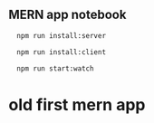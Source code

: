 ## MERN app notebook

```bash
  npm run install:server

  npm run install:client

  npm run start:watch
```
# old first mern app